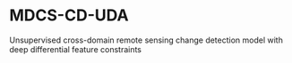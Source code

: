 # MDCS-CD-UDA
Unsupervised cross-domain remote sensing change detection model with deep differential feature constraints
